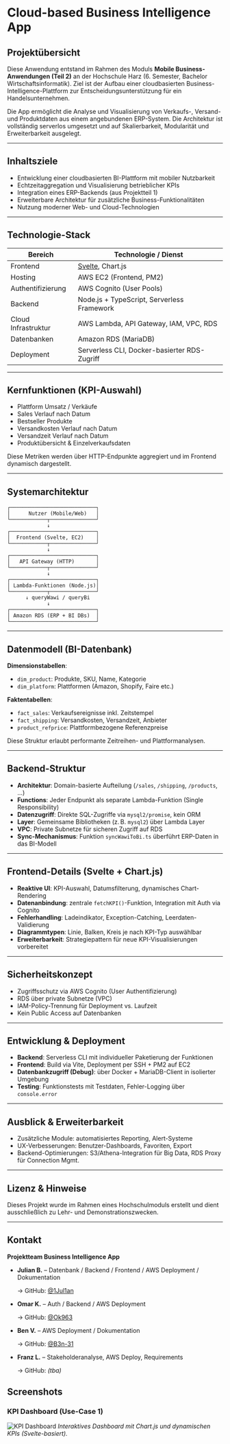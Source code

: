 # Cloud-based Business Intelligence App

## Projektübersicht

Diese Anwendung entstand im Rahmen des Moduls **Mobile Business-Anwendungen (Teil 2)** an der Hochschule Harz (6. Semester, Bachelor Wirtschaftsinformatik). Ziel ist der Aufbau einer cloudbasierten Business-Intelligence-Plattform zur Entscheidungsunterstützung für ein Handelsunternehmen.

Die App ermöglicht die Analyse und Visualisierung von Verkaufs-, Versand- und Produktdaten aus einem angebundenen ERP-System. Die Architektur ist vollständig serverlos umgesetzt und auf Skalierbarkeit, Modularität und Erweiterbarkeit ausgelegt.

---

## Inhaltsziele

* Entwicklung einer cloudbasierten BI-Plattform mit mobiler Nutzbarkeit
* Echtzeitaggregation und Visualisierung betrieblicher KPIs
* Integration eines ERP-Backends (aus Projektteil 1)
* Erweiterbare Architektur für zusätzliche Business-Funktionalitäten
* Nutzung moderner Web- und Cloud-Technologien

---

## Technologie-Stack

| Bereich             | Technologie / Dienst                         |
| ------------------- | -------------------------------------------- |
| Frontend            | [Svelte](https://svelte.dev/), Chart.js      |
| Hosting             | AWS EC2 (Frontend, PM2)                      |
| Authentifizierung   | AWS Cognito (User Pools)                     |
| Backend             | Node.js + TypeScript, Serverless Framework   |
| Cloud Infrastruktur | AWS Lambda, API Gateway, IAM, VPC, RDS       |
| Datenbanken         | Amazon RDS (MariaDB)                         |
| Deployment          | Serverless CLI, Docker-basierter RDS-Zugriff |

---

## Kernfunktionen (KPI-Auswahl)

* Plattform Umsatz / Verkäufe
* Sales Verlauf nach Datum
* Bestseller Produkte
* Versandkosten Verlauf nach Datum
* Versandzeit Verlauf nach Datum
* Produktübersicht & Einzelverkaufsdaten

Diese Metriken werden über HTTP-Endpunkte aggregiert und im Frontend dynamisch dargestellt.

---

## Systemarchitektur

```
┌────────────────────────────┐
│      Nutzer (Mobile/Web)   │
└────────────┬───────────────┘
             ↓
┌────────────────────────────┐
│  Frontend (Svelte, EC2)    │
└────────────┬───────────────┘
             ↓
┌────────────────────────────┐
│   API Gateway (HTTP)       │
└────────────┬───────────────┘
             ↓
┌────────────────────────────┐
│ Lambda-Funktionen (Node.js)│
└────────────┬───────────────┘
      ↓ queryWawi / queryBi
             ↓
┌────────────────────────────┐
│ Amazon RDS (ERP + BI DBs)  │
└────────────────────────────┘
```

---

## Datenmodell (BI-Datenbank)

**Dimensionstabellen**:

* `dim_product`: Produkte, SKU, Name, Kategorie
* `dim_platform`: Plattformen (Amazon, Shopify, Faire etc.)

**Faktentabellen**:

* `fact_sales`: Verkaufsereignisse inkl. Zeitstempel
* `fact_shipping`: Versandkosten, Versandzeit, Anbieter
* `product_refprice`: Plattformbezogene Referenzpreise

Diese Struktur erlaubt performante Zeitreihen- und Plattformanalysen.

---

## Backend-Struktur

* **Architektur**: Domain-basierte Aufteilung (`/sales`, `/shipping`, `/products`, ...)
* **Functions**: Jeder Endpunkt als separate Lambda-Funktion (Single Responsibility)
* **Datenzugriff**: Direkte SQL-Zugriffe via `mysql2/promise`, kein ORM
* **Layer**: Gemeinsame Bibliotheken (z. B. `mysql2`) über Lambda Layer
* **VPC**: Private Subnetze für sicheren Zugriff auf RDS
* **Sync-Mechanismus**: Funktion `syncWawiToBi.ts` überführt ERP-Daten in das BI-Modell

---

## Frontend-Details (Svelte + Chart.js)

* **Reaktive UI**: KPI-Auswahl, Datumsfilterung, dynamisches Chart-Rendering
* **Datenanbindung**: zentrale `fetchKPI()`-Funktion, Integration mit Auth via Cognito
* **Fehlerhandling**: Ladeindikator, Exception-Catching, Leerdaten-Validierung
* **Diagrammtypen**: Linie, Balken, Kreis je nach KPI-Typ auswählbar
* **Erweiterbarkeit**: Strategiepattern für neue KPI-Visualisierungen vorbereitet

---

## Sicherheitskonzept

* Zugriffsschutz via AWS Cognito (User Authentifizierung)
* RDS über private Subnetze (VPC)
* IAM-Policy-Trennung für Deployment vs. Laufzeit
* Kein Public Access auf Datenbanken

---

## Entwicklung & Deployment

* **Backend**: Serverless CLI mit individueller Paketierung der Funktionen
* **Frontend**: Build via Vite, Deployment per SSH + PM2 auf EC2
* **Datenbankzugriff (Debug)**: über Docker + MariaDB-Client in isolierter Umgebung
* **Testing**: Funktionstests mit Testdaten, Fehler-Logging über `console.error`

---

## Ausblick & Erweiterbarkeit

* Zusätzliche Module: automatisiertes Reporting, Alert-Systeme
* UX-Verbesserungen: Benutzer-Dashboards, Favoriten, Export
* Backend-Optimierungen: S3/Athena-Integration für Big Data, RDS Proxy für Connection Mgmt.

---

## Lizenz & Hinweise

Dieses Projekt wurde im Rahmen eines Hochschulmoduls erstellt und dient ausschließlich zu Lehr- und Demonstrationszwecken.

---

## Kontakt

**Projektteam Business Intelligence App**

* **Julian B.** – Datenbank / Backend / Frontend / AWS Deployment / Dokumentation

  -> GitHub: [@1Jul1an](https://github.com/1Jul1an)

* **Omar K.** – Auth / Backend / AWS Deployment

  -> GitHub: [@Ok963](https://github.com/Ok963)

* **Ben V.** – AWS Deployment / Dokumentation

  -> GitHub: [@B3n-31](https://github.com/B3n-31)

* **Franz L.** – Stakeholderanalyse, AWS Deploy, Requirements

  -> GitHub: *(tba)*


## Screenshots

### KPI Dashboard (Use-Case 1) 
![KPI Dashboard](https://github.com/user-attachments/assets/b4f4b57e-97b8-49f9-9438-4dc82c62a672)
*Interaktives Dashboard mit Chart.js und dynamischen KPIs (Svelte-basiert).*


